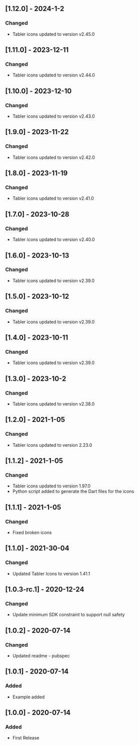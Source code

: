 ## [1.12.0] - 2024-1-2

### Changed

- Tabler icons updated to version v2.45.0

## [1.11.0] - 2023-12-11

### Changed

- Tabler icons updated to version v2.44.0

## [1.10.0] - 2023-12-10

### Changed

- Tabler icons updated to version v2.43.0

## [1.9.0] - 2023-11-22

### Changed

- Tabler icons updated to version v2.42.0

## [1.8.0] - 2023-11-19

### Changed

- Tabler icons updated to version v2.41.0

## [1.7.0] - 2023-10-28

### Changed

- Tabler icons updated to version v2.40.0

## [1.6.0] - 2023-10-13

### Changed

- Tabler icons updated to version v2.39.0

## [1.5.0] - 2023-10-12

### Changed

- Tabler icons updated to version v2.39.0

## [1.4.0] - 2023-10-11

### Changed

- Tabler icons updated to version v2.39.0

## [1.3.0] - 2023-10-2

### Changed

- Tabler icons updated to version v2.38.0

## [1.2.0] - 2021-1-05

### Changed

- Tabler icons updated to version 2.23.0

## [1.1.2] - 2021-1-05

### Changed

- Tabler icons updated to version 1.97.0
- Python script added to generate the Dart files for the icons

## [1.1.1] - 2021-1-05

### Changed

- Fixed broken icons

## [1.1.0] - 2021-30-04

### Changed

- Updated Tabler Icons to version 1.41.1

## [1.0.3-rc.1] - 2020-12-24

### Changed

- Update minimum SDK constraint to support null safety

## [1.0.2] - 2020-07-14

### Changed

- Updated readme - pubspec

## [1.0.1] - 2020-07-14

### Added

- Example added

## [1.0.0] - 2020-07-14

### Added

- First Release